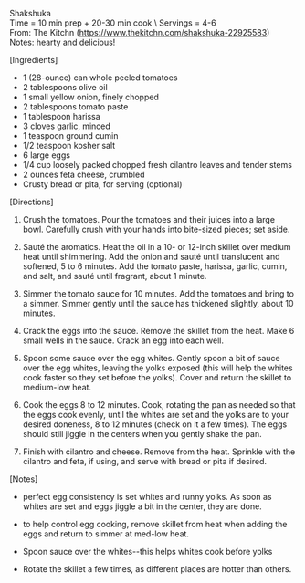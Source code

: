 Shakshuka \
Time = 10 min prep + 20-30 min cook \ 
Servings = 4-6 \
From: The Kitchn (https://www.thekitchn.com/shakshuka-22925583)\
Notes: hearty and delicious!

[Ingredients]
- 1 (28-ounce) can whole peeled tomatoes
- 2 tablespoons olive oil
- 1 small yellow onion, finely chopped
- 2 tablespoons tomato paste
- 1 tablespoon harissa
- 3 cloves garlic, minced
- 1 teaspoon ground cumin
- 1/2 teaspoon kosher salt
- 6 large eggs
- 1/4 cup loosely packed chopped fresh cilantro leaves and tender stems
- 2 ounces feta cheese, crumbled
- Crusty bread or pita, for serving (optional)

[Directions]

1. Crush the tomatoes. Pour the tomatoes and their juices into a large bowl. Carefully crush with your hands into bite-sized pieces; set aside.

2. Sauté the aromatics. Heat the oil in a 10- or 12-inch skillet over medium heat until shimmering. Add the onion and sauté until translucent and softened, 5 to 6 minutes. Add the tomato paste, harissa, garlic, cumin, and salt, and sauté until fragrant, about 1 minute.

3. Simmer the tomato sauce for 10 minutes. Add the tomatoes and bring to a simmer. Simmer gently until the sauce has thickened slightly, about 10 minutes.

4. Crack the eggs into the sauce. Remove the skillet from the heat. Make 6 small wells in the sauce. Crack an egg into each well.

5. Spoon some sauce over the egg whites. Gently spoon a bit of sauce over the egg whites, leaving the yolks exposed (this will help the whites cook faster so they set before the yolks). Cover and return the skillet to medium-low heat.

6. Cook the eggs 8 to 12 minutes. Cook, rotating the pan as needed so that the eggs cook evenly, until the whites are set and the yolks are to your desired doneness, 8 to 12 minutes (check on it a few times). The eggs should still jiggle in the centers when you gently shake the pan.

7. Finish with cilantro and cheese. Remove from the heat. Sprinkle with the cilantro and feta, if using, and serve with bread or pita if desired.

[Notes]

- perfect egg consistency is set whites and runny yolks. As soon as whites are set and eggs jiggle a bit in the center, they are done. 

- to help control egg cooking, remove skillet from heat when adding the eggs and return to simmer at med-low heat. 

- Spoon sauce over the whites--this helps whites cook before yolks

- Rotate the skillet a few times, as different places are hotter than others. 